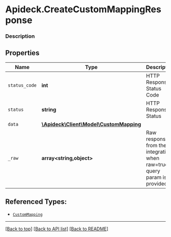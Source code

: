# Apideck.CreateCustomMappingResponse

### Description

## Properties
Name | Type | Description | Notes
------------ | ------------- | ------------- | -------------
`status_code` | **int** | HTTP Response Status Code | 
`status` | **string** | HTTP Response Status | 
`data` | [**\Apideck\Client\Model\CustomMapping**](CustomMapping.md) |  | 
`_raw` | **array&lt;string,object&gt;** | Raw response from the integration when raw=true query param is provided | [optional] 





## Referenced Types:


* [`CustomMapping`](CustomMapping.md)


---

[[Back to top]](#) [[Back to API list]](../../../../README.md#documentation-for-api-endpoints) [[Back to README]](../../../../README.md)


